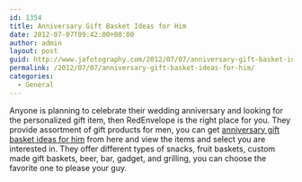 ```yaml
---
id: 1354
title: Anniversary Gift Basket Ideas for Him
date: 2012-07-07T09:42:00+00:00
author: admin
layout: post
guid: http://www.jafotography.com/2012/07/07/anniversary-gift-basket-ideas-for-him/
permalink: /2012/07/07/anniversary-gift-basket-ideas-for-him/
categories:
  - General
---
```

Anyone is planning to celebrate their wedding anniversary and looking for the personalized gift item, then RedEnvelope is the right place for you. They provide assortment of gift products for men, you can get [anniversary gift basket ideas for him](http://www.redenvelope.com/anniversary-gift-basket-him-RAGBH) from here and view the items and select you are interested in. They offer different types of snacks, fruit baskets, custom made gift baskets, beer, bar, gadget, and grilling, you can choose the favorite one to please your guy.